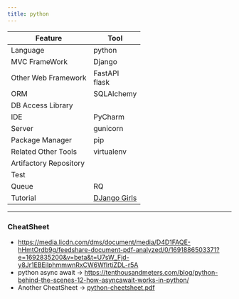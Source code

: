 ```yaml
---
title: python
---
```


| Feature                | Tool                                         |
|------------------------|----------------------------------------------|
| Language               | python                                       |
| MVC FrameWork          | Django                                       |
| Other Web Framework    | FastAPI<br/>flask                            |
| ORM                    | SQLAlchemy                                   |
| DB Access Library      |                                              |
| IDE                    | PyCharm                                      |
| Server                 | gunicorn                                     |
| Package Manager        | pip                                          |
| Related Other Tools    | virtualenv                                   |
| Artifactory Repository |                                              |
| Test                   |                                              |
| Queue                  | RQ                                           |
| Tutorial               | [DJango Girls](https://djangogirls.org/en/)  |


----
### CheatSheet

- https://media.licdn.com/dms/document/media/D4D1FAQE-hHmtOrdb9g/feedshare-document-pdf-analyzed/0/1691886503371?e=1692835200&v=beta&t=U7sW_Fjd-y8Jr1EBEilphmmwnRxCW6WflrtiZDL-r5A 
- python async await -> https://tenthousandmeters.com/blog/python-behind-the-scenes-12-how-asyncawait-works-in-python/ 
- Another CheatSheet -> [python-cheetsheet.pdf](static/files/python-cheetsheet.pdf)


